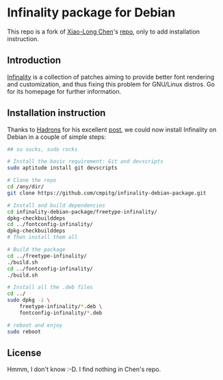 # Infinality package for Debian

This repo is a fork of [Xiao-Long Chen](https://github.com/chenxiaolong)'s
[repo](https://github.com/chenxiaolong/Debian-Packages), only to add
installation instruction.

## Introduction

[Infinality](http://www.infinality.net/blog/) is a collection of patches
aiming to provide better font rendering and customization, and thus fixing
this problem for GNU/Linux distros.  Go for its homepage for further
information.

## Installation instruction

Thanks to [Hadrons](http://tinyurl.com/nlk7ou7) for his excellent
[post](http://forums.debian.net/viewtopic.php?f=16&t=88545), we could now
install Infinality on Debian in a couple of simple steps:

```sh
## su sucks, sudo rocks

# Install the basic requirement: Git and devscripts
sudo aptitude install git devscripts

# Clone the repo
cd /any/dir/
git clone https://github.com/cmpitg/infinality-debian-package.git

# Install and build dependencies
cd infinality-debian-package/freetype-infinality/
dpkg-checkbuilddeps
cd ../fontconfig-infinality/
dpkg-checkbuilddeps
# Then install them all

# Build the package
cd ../freetype-infinality/
./build.sh
cd ../fontconfig-infinality/
./build.sh

# Install all the .deb files
cd ../
sudo dpkg -i \
    freetype-infinality/*.deb \
    fontconfig-infinality/*.deb

# reboot and enjoy
sudo reboot
```

## License

Hmmm, I don't know :-D.  I find nothing in Chen's repo.
